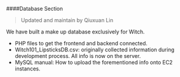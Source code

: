 ####Database Section
> Updated and maintain by Qiuxuan Lin

We have built a make up database exclusively for Witch. 

* PHP files to get the frontend and backend connected.
* Witch101_LipsticksDB.csv: originally collected information during development process. All info is now on the server.
* MySQL manual: How to upload the forementioned info onto EC2 instances.





